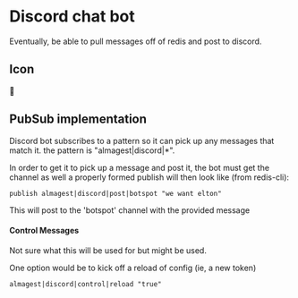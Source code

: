 # Discord chat bot
Eventually, be able to pull messages off of redis and post to discord.

## Icon
💬

## PubSub implementation

Discord bot subscribes to a pattern so it can pick up any messages that match it.
the pattern is "almagest|discord|*".

In order to get it to pick up a message and post it, the bot must get the channel as well
a properly formed publish will then look like (from redis-cli): 
```
publish almagest|discord|post|botspot "we want elton"
```
This will post to the 'botspot' channel with the provided message

#### Control Messages
Not sure what this will be used for but might be used.

One option would be to kick off a reload of config (ie, a new token)
```
almagest|discord|control|reload "true"
```
